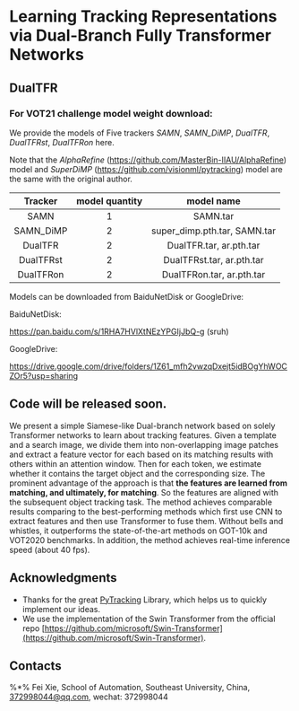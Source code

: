 
# Learning Tracking Representations via Dual-Branch Fully Transformer Networks 
## DualTFR
### For VOT21 challenge model weight download:

We provide the models of Five trackers *SAMN*, *SAMN_DiMP*, *DualTFR*, *DualTFRst*, *DualTFRon* here.

Note that the *AlphaRefine* (https://github.com/MasterBin-IIAU/AlphaRefine) model 
and *SuperDiMP* (https://github.com/visionml/pytracking) model are the same
with the original author.

| Tracker        |      model quantity    |  model name    | 
|:--------------:|:----------------:|:----------------:|
| SAMN |   1  | SAMN.tar |
| SAMN_DiMP |   2  | super_dimp.pth.tar,  SAMN.tar |
| DualTFR |  2   | DualTFR.tar,  ar.pth.tar |
| DualTFRst |  2   | DualTFRst.tar,  ar.pth.tar  |
| DualTFRon |  2   | DualTFRon.tar,  ar.pth.tar  |

Models can be downloaded from BaiduNetDisk or GoogleDrive:

BaiduNetDisk:

https://pan.baidu.com/s/1RHA7HVlXtNEzYPGIjJbQ-g (sruh) 

GoogleDrive: 

https://drive.google.com/drive/folders/1Z61_mfh2vwzqDxejt5idBOgYhWOCZOr5?usp=sharing

## Code will be released soon.

We present a simple Siamese-like Dual-branch network based on solely Transformer networks to learn about tracking features.  Given a template and a search image, we divide them into non-overlapping image patches and extract a feature vector for each based on its matching results with others within an attention window.  Then for each token, we estimate whether it contains the target object and the corresponding size. The prominent advantage of the approach is that **the features are learned from matching, and ultimately, for matching**. So the features are aligned with the subsequent object tracking task. The method achieves comparable results comparing to the best-performing methods which first use CNN to extract features and then use Transformer to fuse them. Without bells and whistles, it outperforms the state-of-the-art methods on GOT-10k and VOT2020 benchmarks. In addition, the method achieves real-time inference speed (about 40 fps).

## Acknowledgments
* Thanks for the great [PyTracking](https://github.com/visionml/pytracking) Library, which helps us to quickly implement our ideas.
* We use the implementation of the Swin Transformer from the official repo [https://github.com/microsoft/Swin-Transformer](https://github.com/microsoft/Swin-Transformer).  

## Contacts
%*% Fei Xie, School of Automation, Southeast University, China, 372998044@qq.com, wechat: 372998044

